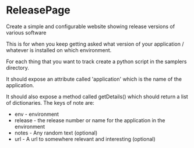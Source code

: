 # ReleasePage
Create a simple and configurable website showing release versions of various software

This is for when you keep getting asked what version of your application / whatever is installed on which environment.

For each thing that you want to track create a python script in the samplers directory.

It should expose an attribute called 'application' which is the name of the application.

It should also expose a method called getDetails() which should return a list of dictionaries.
The keys of note are:
 * env - environment
 * release - the release number or name for the application in the environment
 * notes - Any random text (optional)
 * url - A url to somewhere relevant and interesting (optional)
